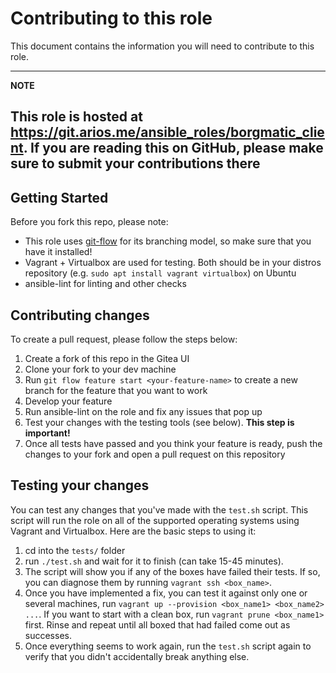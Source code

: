 # Contributing to this role

This document contains the information you will need to contribute to this role.

---
**NOTE**

This role is hosted at https://git.arios.me/ansible_roles/borgmatic_client. If you are reading this on GitHub, please make sure to submit your contributions there
---

## Getting Started

Before you fork this repo, please note:

- This role uses [git-flow](https://github.com/nvie/gitflow) for its branching model, so make sure that you have it installed!
- Vagrant + Virtualbox are used for testing. Both should be in your distros repository (e.g. `sudo apt install vagrant virtualbox`) on Ubuntu
- ansible-lint for linting and other checks

## Contributing changes

To create a pull request, please follow the steps below:

1. Create a fork of this repo in the Gitea UI
2. Clone your fork to your dev machine
3. Run `git flow feature start <your-feature-name>` to create a new branch for the feature that you want to work
4. Develop your feature
5. Run ansible-lint on the role and fix any issues that pop up
6. Test your changes with the testing tools (see below). **This step is important!**
7. Once all tests have passed and you think your feature is ready, push the changes to your fork and open a pull request on this repository

## Testing your changes

You can test any changes that you've made with the `test.sh` script. This script will run the role on all of the supported operating systems using Vagrant and Virtualbox. Here are the basic steps to using it:

1. cd into the `tests/` folder
2. run `./test.sh` and wait for it to finish (can take 15-45 minutes).
3. The script will show you if any of the boxes have failed their tests. If so, you can diagnose them by running `vagrant ssh <box_name>`.
4. Once you have implemented a fix, you can test it against only one or several machines, run `vagrant up --provision <box_name1> <box_name2> ...`. If you want to start with a clean box, run `vagrant prune <box_name1>` first. Rinse and repeat until all boxed that had failed come out as successes.
5. Once everything seems to work again, run the `test.sh` script again to verify that you didn't accidentally break anything else.
